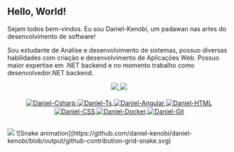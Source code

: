## Hello, World!
<p>Sejam todos bem-vindos. Eu sou Daniel-Kenobi, um padawan nas artes do desenvolvimento de software!</p>
<p>Sou estudante de Análise e desenvolvimento de sistemas, possuo diversas habilidades com criação e desenvolvimento de Aplicações Web. Possuo maior expertise em .NET backend e no momento trabalho como desenvolvedor.NET backend.</p>

<div align="center">
  <a href="https://github.com/daniel-kenobi">
  <img height="180em" src="https://github-readme-stats.vercel.app/api?username=daniel-kenobi&show_icons=true&theme=tokyonight&include_all_commits=true&count_private=true"/>
  <img height="180em" src="https://github-readme-stats.vercel.app/api/top-langs/?username=daniel-kenobi&layout=compact&langs_count=7&theme=tokyonight"/>
</div>
<div align="center"><br>
  <img align="center" alt="Daniel-Csharp" height="30" width="40" src="https://cdn.jsdelivr.net/gh/devicons/devicon/icons/csharp/csharp-original.svg">
  <img align="center" alt="Daniel-Ts" height="30" width="40" src="https://cdn.jsdelivr.net/gh/devicons/devicon/icons/typescript/typescript-original.svg">
  <img align="center" alt="Daniel-Angular" height="30" width="40" src="https://cdn.jsdelivr.net/gh/devicons/devicon/icons/angularjs/angularjs-original.svg">
  <img align="center" alt="Daniel-HTML" height="30" width="40" src="https://cdn.jsdelivr.net/gh/devicons/devicon/icons/html5/html5-original.svg">
  <img align="center" alt="Daniel-CSS" height="30" width="40" src="https://cdn.jsdelivr.net/gh/devicons/devicon/icons/css3/css3-original.svg">
  <img align="center" alt="Daniel-Docker" height="30" width="40" src="https://cdn.jsdelivr.net/gh/devicons/devicon/icons/docker/docker-original.svg">
  <img align="center" alt="Daniel-Git" height="30" width="40" src="https://cdn.jsdelivr.net/gh/devicons/devicon/icons/git/git-original.svg">
</div>
  
  ##
 
<div> 
  <a href="https://www.linkedin.com/in/daniel-felipe-a712821b4/" target="_blank"><img src="https://img.shields.io/badge/-LinkedIn-%230077B5?style=for-the-badge&logo=linkedin&logoColor=white" target="_blank"></a> 
  ![Snake animation](https://github.com/daniel-kenobi/daniel-kenobi/blob/output/github-contribution-grid-snake.svg)
</div>